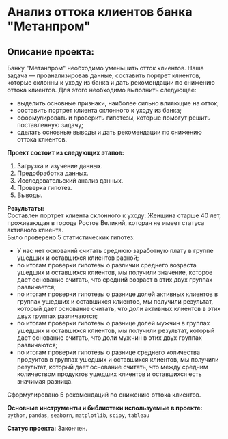 # Анализ оттока клиентов банка "Метанпром"
## Описание проекта:

Банку "Метанпром" необходимо уменьшить отток клиентов. Наша задача — проанализировав данные, составить портрет клиентов, которые склонны к уходу из банка и дать рекомендации по снижению оттока клиентов. Для этого необходимо выполнить следующee:

* выделить основные признаки, наиболее сильно влияющие на отток;  
* составить портрет клиента склонного к уходу из банка;  
* сформулировать и проверить гипотезы, которые помогут решить поставленную задачу;  
* сделать основные выводы и дать рекомендации по снижению оттока клиентов. 

**Проект состоит из следующих этапов:**  
1. Загрузка и изучение данных.  
2. Предобработка данных.  
3. Исследовательский анализ данных.  
4. Проверка гипотез.  
5. Выводы.  

**Результаты:**  
Составлен портрет клиента склонного к уходу: Женщина старше 40 лет, проживающая в городе Ростов Великий, которая не имеет статуса активного клиента.   
Было проверено 5 статистических гипотез:  
- У нас нет оснований считать среднюю заработную плату в группе ушедших и оставшихся клиентов разной;  
- по итогам проверки гипотезы о различии среднего возраста ушедших и оставшихся клиентов, мы получили значение, которое дает основание считать, что средний возраст в этих двух группах различается;  
- по итогам проверки гипотезы о разнице долей активных клиентов в группах ушедших и оставшихся клиентов, мы получили результат, который дает основание считать, что доли активных клиентов в этих двух группах различаются;  
- по итогам проверки гипотезы о разнице долей мужчин в группах ушедших и оставшихся клиентов, мы получили результат, который дает основание считать, что доли мужчин в этих двух группах различаются;  
- по итогам проверки гипотезы о разнице среднего количества продуктов в группах ушедших и оставшихся клиентов, мы получили результат, который дает основание считать, что между средним количеством продуктов ушедших клиентов и оставшихся есть значимая разница.  

Сформулировано 5 рекомендаций по снижению оттока клиентов.

**Основные инструменты и библиотеки используемые в проекте:**  
`python`, `pandas`, `seaborn`, `matplotlib`, `scipy`, `tableau` 

**Статус проекта:** Закончен.
